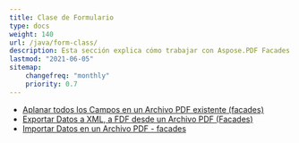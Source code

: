 ```yaml
---
title: Clase de Formulario
type: docs
weight: 140
url: /java/form-class/
description: Esta sección explica cómo trabajar con Aspose.PDF Facades usando la Clase de Formulario.
lastmod: "2021-06-05"
sitemap:
    changefreq: "monthly"
    priority: 0.7
---
```


- [Aplanar todos los Campos en un Archivo PDF existente (facades)](/pdf/java/flatten-all-fields/)
- [Exportar Datos a XML, a FDF desde un Archivo PDF (Facades)](/pdf/java/export-data-into-a-pdf-file-facades/)
- [Importar Datos en un Archivo PDF - facades](/pdf/java/import-data-into-a-pdf-file-facades/)
